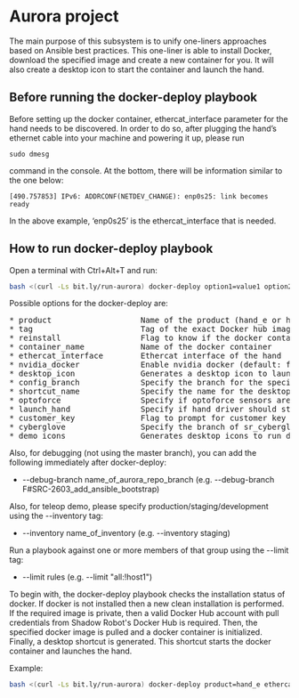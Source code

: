 # Aurora project #

The main purpose of this subsystem is to unify one-liners approaches based on Ansible best practices. This one-liner is able to install Docker, download the specified image and create a new container for you. It will also create a desktop icon to start the container and launch the hand.

## Before running the docker-deploy playbook ##

Before setting up the docker container, ethercat_interface parameter for the hand needs to be discovered. In order to do so, after plugging the hand’s ethernet cable into your machine and powering it up, please run
```shell
sudo dmesg
```
command in the console. At the bottom, there will be information similar to the one below:
```shell
[490.757853] IPv6: ADDRCONF(NETDEV_CHANGE): enp0s25: link becomes ready
```
In the above example, ‘enp0s25’ is the ethercat_interface that is needed. 

## How to run docker-deploy playbook ##

Open a terminal with Ctrl+Alt+T and run:

```bash
bash <(curl -Ls bit.ly/run-aurora) docker-deploy option1=value1 option2=value2 option3=value3
```

Possible options for the docker-deploy are:
<pre>
* product                   Name of the product (hand_e or hand_h)
* tag                       Tag of the exact Docker hub image to pull (default: kinetic-devel)
* reinstall                 Flag to know if the docker container should be fully reinstalled (default: false)
* container_name            Name of the docker container
* ethercat_interface        Ethercat interface of the hand
* nvidia_docker             Enable nvidia docker (default: false)
* desktop_icon              Generates a desktop icon to launch the hand (default: true)
* config_branch             Specify the branch for the specific hand (Only for dexterous hand)
* shortcut_name             Specify the name for the desktop icon (default: Shadow_Hand_Launcher)
* optoforce                 Specify if optoforce sensors are going to be used with a branch name (default: false)
* launch_hand               Specify if hand driver should start when double clicking desktop icon (default: true)
* customer_key              Flag to prompt for customer key for uploading files to AWS (can be skipped or be set to true)
* cyberglove                Specify the branch of sr_cyberglove_config for cyberglove configuration (default: false)
* demo_icons                Generates desktop icons to run demos (default: false)
</pre>

Also, for debugging (not using the master branch), you can add the following immediately after docker-deploy:

* --debug-branch name_of_aurora_repo_branch (e.g. --debug-branch F#SRC-2603_add_ansible_bootstrap)

Also, for teleop demo, please specify production/staging/development using the --inventory tag:

* --inventory name_of_inventory (e.g. --inventory staging)

Run a playbook against one or more members of that group using the --limit tag:

* --limit rules (e.g. --limit "all:!host1")

To begin with, the docker-deploy playbook checks the installation status of docker. If docker is not installed then a new clean installation is performed. If the required image is private, 
then a valid Docker Hub account with pull credentials from Shadow Robot's Docker Hub is required. Then, the specified docker image is pulled and a docker 
container is initialized. Finally, a desktop shortcut is generated. This shortcut starts the docker container and launches 
the hand.

Example:

```bash
bash <(curl -Ls bit.ly/run-aurora) docker-deploy product=hand_e ethercat_interface=enp0s25
```
